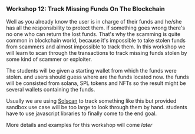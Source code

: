 ### Workshop 12: Track Missing Funds On The Blockchain
Well as you already know the user is in charge of their funds and he/she has all the responsibility to
protect them. if something goes wrong there's no one who can return the lost funds. That's why the scamming is 
quite common in blockchain world, because it's impossible to take stolen funds from scammers and
almost impossible to track them. In this workshop we will learn to scan through the transactions
to track missing funds stolen by some kind of scammer or exploiter.

The students will be given a starting wallet from which the funds were stolen. and users should guess
where are the funds located now. the funds will be consisted from solana, SPL tokens and NFTs
so the result might be several wallets containing the funds.

Usually we are using [Solscan](https://solscan.io/?cluster=devnet) to track something like this
but provided sandbox use case will be too large to look through them by hand. students have to use 
javascript libraries to finally come to the end goal.


More details and examples for this workshop will come _later_